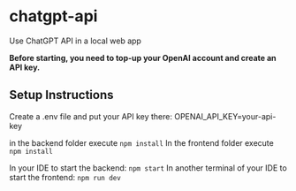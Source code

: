 # chatgpt-api
Use ChatGPT API in a local web app

**Before starting, you need to top-up your OpenAI account and create an API key.**

## Setup Instructions

Create a .env file and put your API key there:
OPENAI_API_KEY=your-api-key

in the backend folder execute `npm install`
In the frontend folder execute `npm install` 

In your IDE to start the backend: `npm start`
In another terminal of your IDE to start the frontend: `npm run dev`
